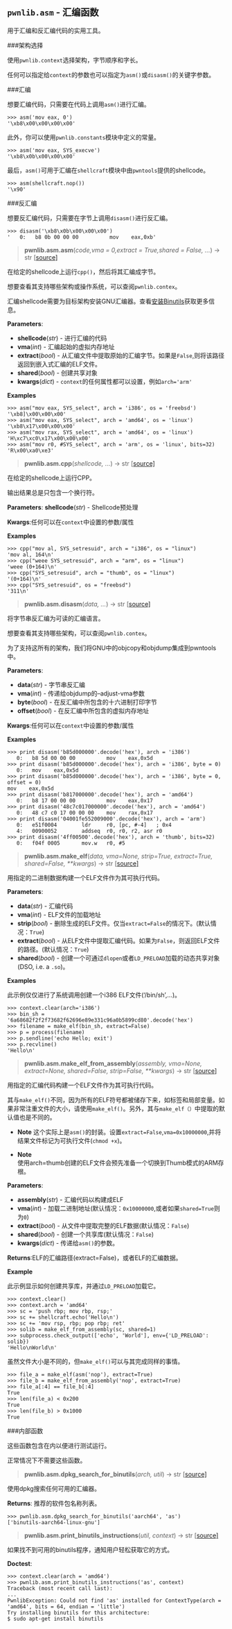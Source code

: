 ## `pwnlib.asm` - 汇编函数

用于汇编和反汇编代码的实用工具。

###架构选择

使用`pwnlib.context`选择架构，字节顺序和字长。

任何可以指定给`context`的参数也可以指定为`asm()`或`disasm()`的关键字参数。

###汇编

想要汇编代码，只需要在代码上调用`asm()`进行汇编。
```
>>> asm('mov eax, 0')
'\xb8\x00\x00\x00\x00'
```

此外，你可以使用`pwnlib.constants`模块中定义的常量。

```
>>> asm('mov eax, SYS_execve')
'\xb8\x0b\x00\x00\x00'
```

最后，`asm()`可用于汇编在`shellcraft`模块中由`pwntools`提供的shellcode。

```
>>> asm(shellcraft.nop())
'\x90'
```

###反汇编

想要反汇编代码，只需要在字节上调用`disasm()`进行反汇编。

```
>>> disasm('\xb8\x0b\x00\x00\x00')
'   0:   b8 0b 00 00 00          mov    eax,0xb'
```


>**pwnlib.asm.asm**(_code,vma = 0,extract = True,shared = False, ..._) → str   [[source\]](https://github.com/Gallopsled/pwntools/blob/67473560c7/pwnlib/asm.py#L1388-1395)


在给定的shellcode上运行`cpp()`，然后将其汇编成字节。

想要查看其支持哪些架构或操作系统，可以查阅`pwnlib.contex`。

汇编shellcode需要为目标架构安装GNU汇编器。查看[安装Binutils](https://docs.pwntools.com/en/stable/install/binutils.html)获取更多信息。

**Parameters**:

- **shellcode**(_str_) \- 进行汇编的代码
- **vma**(_int_) \- 汇编起始的虚拟内存地址
- **extract**(_bool_) \- 从汇编文件中提取原始的汇编字节。如果是`False`,则将该路径返回到嵌入式汇编的ELF文件。
- **shared**(_bool_) \- 创建共享对象
- **kwargs**(_dict_) \- `context`的任何属性都可以设置，例如`arch='arm'`

**Examples**

```
>>> asm("mov eax, SYS_select", arch = 'i386', os = 'freebsd')
'\xb8]\x00\x00\x00'
>>> asm("mov eax, SYS_select", arch = 'amd64', os = 'linux')
'\xb8\x17\x00\x00\x00'
>>> asm("mov rax, SYS_select", arch = 'amd64', os = 'linux')
'H\xc7\xc0\x17\x00\x00\x00'
>>> asm("mov r0, #SYS_select", arch = 'arm', os = 'linux', bits=32)
'R\x00\xa0\xe3'
```


>**pwnlib.asm.cpp**(_shellcode, ..._) → str   [[source\]](https://github.com/Gallopsled/pwntools/blob/67473560c7/pwnlib/asm.py#L1388-1395)

在给定的shellcode上运行CPP。

输出结果总是只包含一个换行符。

**Parameters**: **shellcode**(_str_) - Shellcode预处理

**Kwargs**:任何可以在`context`中设置的参数/属性

**Examples**

```
>>> cpp("mov al, SYS_setresuid", arch = "i386", os = "linux")
'mov al, 164\n'
>>> cpp("weee SYS_setresuid", arch = "arm", os = "linux")
'weee (0+164)\n'
>>> cpp("SYS_setresuid", arch = "thumb", os = "linux")
'(0+164)\n'
>>> cpp("SYS_setresuid", os = "freebsd")
'311\n'
```


>**pwnlib.asm.disasm**(_data, ..._) → str   [[source\]](https://github.com/Gallopsled/pwntools/blob/67473560c7/pwnlib/asm.py#L1388-1395)

将字节串反汇编为可读的汇编语言。

想要查看其支持哪些架构，可以查阅`pwnlib.contex`。

为了支持这所有的架构，我们将GNU中的objcopy和objdump集成到pwntools中。

**Parameters**:
- **data**(_str_) - 字节串反汇编
- **vma**(_int_) - 传递给objdump的–adjust-vma参数
- **byte**(_bool_) - 在反汇编中所包含的十六进制打印字节
- **offset**(_bool_) - 在反汇编中所包含的虚拟内存地址

**Kwargs**:任何可以在`context`中设置的参数/属性

**Examples**

```
>>> print disasm('b85d000000'.decode('hex'), arch = 'i386')
   0:   b8 5d 00 00 00          mov    eax,0x5d
>>> print disasm('b85d000000'.decode('hex'), arch = 'i386', byte = 0)
   0:   mov    eax,0x5d
>>> print disasm('b85d000000'.decode('hex'), arch = 'i386', byte = 0, offset = 0)
mov    eax,0x5d
>>> print disasm('b817000000'.decode('hex'), arch = 'amd64')
   0:   b8 17 00 00 00          mov    eax,0x17
>>> print disasm('48c7c017000000'.decode('hex'), arch = 'amd64')
   0:   48 c7 c0 17 00 00 00    mov    rax,0x17
>>> print disasm('04001fe552009000'.decode('hex'), arch = 'arm')
   0:   e51f0004        ldr     r0, [pc, #-4]   ; 0x4
   4:   00900052        addseq  r0, r0, r2, asr r0
>>> print disasm('4ff00500'.decode('hex'), arch = 'thumb', bits=32)
   0:   f04f 0005       mov.w   r0, #5
```


>**pwnlib.asm.make\_elf**(_data, vma=None, strip=True, extract=True, shared=False, \*\*kwargs_) → str   [[source\]](https://github.com/Gallopsled/pwntools/blob/67473560c7/pwnlib/asm.py#L1388-1395)

用指定的二进制数据构建一个ELF文件作为其可执行代码。

**Parameters**:
- **data**(_str_) - 汇编代码
- **vma**(_int_) - ELF文件的加载地址
- **strip**(_bool_) - 删除生成的ELF文件。仅当`extract=False`的情况下。(默认情况：`True`)
- **extract**(_bool_) - 从ELF文件中提取汇编代码。如果为`False`，则返回ELF文件的路径。(默认情况：`True`)
- **shared**(_bool_) - 创建一个可通过`dlopen`或者`LD_PRELOAD`加载的动态共享对象(DSO, i.e. a `.so`)。 

**Examples**

此示例仅仅进行了系统调用创建一个i386 ELF文件(‘/bin/sh’,…)。

```
>>> context.clear(arch='i386')
>>> bin_sh = '6a68682f2f2f73682f62696e89e331c96a0b5899cd80'.decode('hex')
>>> filename = make_elf(bin_sh, extract=False)
>>> p = process(filename)
>>> p.sendline('echo Hello; exit')
>>> p.recvline()
'Hello\n'
```



>**pwnlib.asm.make\_elf\_from\_assembly**(_assembly, vma=None, extract=None, shared=False, strip=False, \*\*kwargs_) → str   [[source\]](https://github.com/Gallopsled/pwntools/blob/67473560c7/pwnlib/asm.py#L1388-1395)

用指定的汇编代码构建一个ELF文件作为其可执行代码。

其与`make_elf()`不同，因为所有的ELF符号都被储存下来，如标签和局部变量。如果非常注重文件的大小，请使用`make_elf()`。另外，其与`make_elf（）`中提取的默认值也是不同的。
- **Note**
    这个实际上是`asm()`的封装。设置`extract=False`,`vma=0x10000000`,并将结果文件标记为可执行文件(`chmod +x`)。
    
- **Note**   
    使用arch=thumb创建的ELF文件会预先准备一个切换到Thumb模式的ARM存根。

**Parameters**:
- **assembly**(_str_) - 汇编代码以构建成ELF 
- **vma**(_int_) - 加载二进制地址(默认情况：`0x10000000`,或者如果`shared=True`则为`0`)
- **extract**(_bool_) - 从文件中提取完整的ELF数据(默认情况：`False`)
- **shared**(_bool_) - 创建一个共享库(默认情况：`False`)
- **kwargs**(_dict_) - 传递给`asm()`的参数。

**Returns**:ELF的汇编路径(extract=False)，或者ELF的汇编数据。

**Example**

此示例显示如何创建共享库，并通过`LD_PRELOAD`加载它。
```
>>> context.clear()
>>> context.arch = 'amd64'
>>> sc = 'push rbp; mov rbp, rsp;'
>>> sc += shellcraft.echo('Hello\n')
>>> sc += 'mov rsp, rbp; pop rbp; ret'
>>> solib = make_elf_from_assembly(sc, shared=1)
>>> subprocess.check_output(['echo', 'World'], env={'LD_PRELOAD': solib})
'Hello\nWorld\n'
```

虽然文件大小是不同的，但`make_elf()`可以与其完成同样的事情。

```
>>> file_a = make_elf(asm('nop'), extract=True)
>>> file_b = make_elf_from_assembly('nop', extract=True)
>>> file_a[:4] == file_b[:4]
True
>>> len(file_a) < 0x200
True
>>> len(file_b) > 0x1000
True
```

###内部函数

这些函数包含在内以便进行测试运行。

正常情况下不需要这些函数。


>**pwnlib.asm.dpkg\_search\_for\_binutils**(_arch, util_) → str   [[source\]](https://github.com/Gallopsled/pwntools/blob/67473560c7/pwnlib/asm.py#L71-102)

使用dpkg搜索任何可用的汇编器。

**Returns**: 推荐的软件包名称列表。

```
>>> pwnlib.asm.dpkg_search_for_binutils('aarch64', 'as')
['binutils-aarch64-linux-gnu']
```


>**pwnlib.asm.print_binutils_instructions**(_util, context_) → str   [[source\]](https://github.com/Gallopsled/pwntools/blob/67473560c7/pwnlib/asm.py#L104-138)

如果找不到可用的binutils程序，通知用户轻松获取它的方式。

**Doctest**:

```
>>> context.clear(arch = 'amd64')
>>> pwnlib.asm.print_binutils_instructions('as', context)
Traceback (most recent call last):
...
PwnlibException: Could not find 'as' installed for ContextType(arch = 'amd64', bits = 64, endian = 'little')
Try installing binutils for this architecture:
$ sudo apt-get install binutils
```